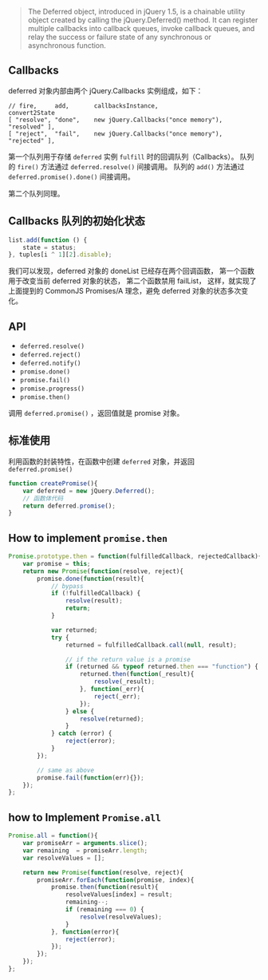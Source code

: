 > The Deferred object, introduced in jQuery 1.5, is a chainable utility object created by calling the jQuery.Deferred() method. It can register multiple callbacks into callback queues, invoke callback queues, and relay the success or failure state of any synchronous or asynchronous function.

## Callbacks

deferred 对象内部由两个 jQuery.Callbacks 实例组成，如下：

```
// fire,     add,       callbacksInstance,                   convert2State
[ "resolve", "done",    new jQuery.Callbacks("once memory"), "resolved" ],
[ "reject",  "fail",    new jQuery.Callbacks("once memory"), "rejected" ],
```

第一个队列用于存储 `deferred` 实例 `fulfill` 时的回调队列（Callbacks）。
队列的 `fire()` 方法通过 `deferred.resolve()` 间接调用。
队列的 `add()` 方法通过 `deferred.promise().done()` 间接调用。

第二个队列同理。

## Callbacks 队列的初始化状态

```javascript
list.add(function () {
    state = status;
}, tuples[i ^ 1][2].disable);
```

我们可以发现，deferred 对象的 doneList 已经存在两个回调函数，
第一个函数用于改变当前 deferred 对象的状态，
第二个函数禁用 failList，
这样，就实现了上面提到的 CommonJS Promises/A 理念，避免 deferred 对象的状态多次变化。

## API

- `deferred.resolve()`
- `deferred.reject()`
- `deferred.notify()`
- `promise.done()`
- `promise.fail()`
- `promise.progress()`
- `promise.then()`

调用 `deferred.promise()` ，返回值就是 promise 对象。

## 标准使用

利用函数的封装特性，在函数中创建 `deferred` 对象，并返回 `deferred.promise()`

```javascript
function createPromise(){
    var deferred = new jQuery.Deferred();
    // 函数体代码
    return deferred.promise();
}
```

## How to implement `promise.then`

```javascript
Promise.prototype.then = function(fulfilledCallback, rejectedCallback){
    var promise = this;
    return new Promise(function(resolve, reject){
        promise.done(function(result){
            // bypass
            if (!fulfilledCallback) {
                resolve(result);
                return;
            }

            var returned;
            try {
                returned = fulfilledCallback.call(null, result);

                // if the return value is a promise
                if (returned && typeof returned.then === "function") {
                    returned.then(function(_result){
                        resolve(_result);
                    }, function(_err){
                        reject(_err);
                    });
                } else {
                    resolve(returned);
                }
            } catch (error) {
                reject(error);
            }
        });

        // same as above
        promise.fail(function(err){});
    });
};

```

## how to Implement `Promise.all`

```javascript
Promise.all = function(){
    var promiseArr = arguments.slice();
    var remaining  = promiseArr.length;
    var resolveValues = [];

    return new Promise(function(resolve, reject){
        promiseArr.forEach(function(promise, index){
            promise.then(function(result){
                resolveValues[index] = result;
                remaining--;
                if (remaining === 0) {
                    resolve(resolveValues);
                }
            }, function(error){
                reject(error);
            });
        });
    });
};
```